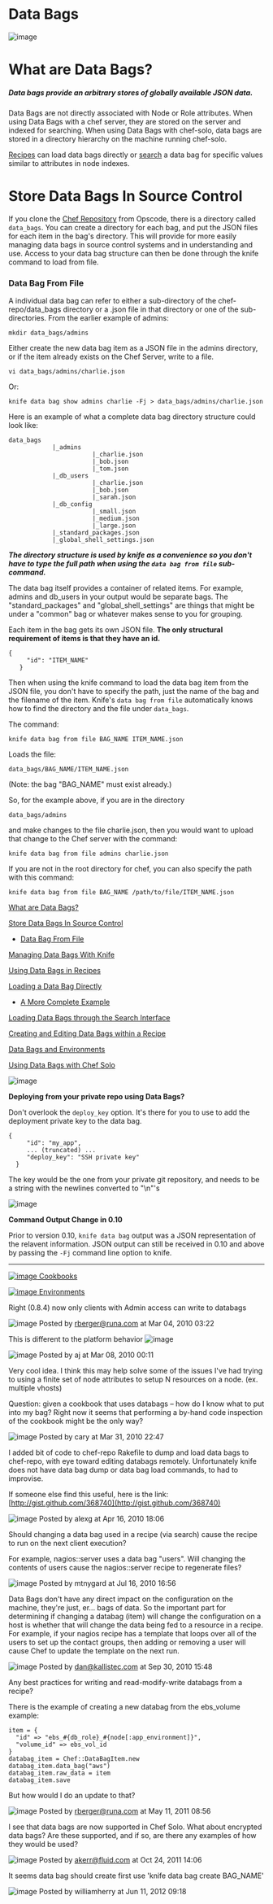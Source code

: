 Data Bags
=========

![image](../attachments/5406768/20840627.png)

What are Data Bags?
===================

##### Data bags provide an arbitrary stores of globally available JSON data.

Data Bags are not directly associated with Node or Role attributes. When
using Data Bags with a chef server, they are stored on the server and
indexed for searching. When using Data Bags with chef-solo, data bags
are stored in a directory hierarchy on the machine running chef-solo.

[Recipes](#DataBags-UsingDataBagsinRecipes) can load data bags directly
or [search](#DataBags-LoadingDataBagsthroughtheSearchInterface) a data
bag for specific values similar to attributes in node indexes.

Store Data Bags In Source Control
=================================

If you clone the [Chef
Repository](Chef%20Repository.html "Chef Repository") from Opscode,
there is a directory called `data_bags`. You can create a directory for
each bag, and put the JSON files for each item in the bag's directory.
This will provide for more easily managing data bags in source control
systems and in understanding and use. Access to your data bag structure
can then be done through the knife command to load from file.

### Data Bag From File

A individual data bag can refer to either a sub-directory of the
chef-repo/data\_bags directory or a .json file in that directory or one
of the sub-directories. From the earlier example of admins:

    mkdir data_bags/admins

Either create the new data bag item as a JSON file in the admins
directory, or if the item already exists on the Chef Server, write to a
file.

    vi data_bags/admins/charlie.json

Or:

    knife data bag show admins charlie -Fj > data_bags/admins/charlie.json

Here is an example of what a complete data bag directory structure could
look like:

    data_bags
                |_admins
                           |_charlie.json
                           |_bob.json
                           |_tom.json
                |_db_users
                           |_charlie.json
                           |_bob.json
                           |_sarah.json
                |_db_config
                           |_small.json
                           |_medium.json
                           |_large.json
                |_standard_packages.json
                |_global_shell_settings.json

***The directory structure is used by knife as a convenience so you
don't have to type the full path when using the `data bag from file`
sub-command.***

The data bag itself provides a container of related items. For example,
admins and db\_users in your output would be separate bags. The
"standard\_packages" and "global\_shell\_settings" are things that might
be under a "common" bag or whatever makes sense to you for grouping.

Each item in the bag gets its own JSON file. **The only structural
requirement of items is that they have an id.**

    {
         "id": "ITEM_NAME"
       }

Then when using the knife command to load the data bag item from the
JSON file, you don't have to specify the path, just the name of the bag
and the filename of the item. Knife's `data bag from file` automatically
knows how to find the directory and the file under `data_bags`.

The command:

    knife data bag from file BAG_NAME ITEM_NAME.json

Loads the file:

    data_bags/BAG_NAME/ITEM_NAME.json

(Note: the bag "BAG\_NAME" must exist already.)

So, for the example above, if you are in the directory

    data_bags/admins

and make changes to the file charlie.json, then you would want to upload
that change to the Chef server with the command:

    knife data bag from file admins charlie.json

If you are not in the root directory for chef, you can also specify the
path with this command:

    knife data bag from file BAG_NAME /path/to/file/ITEM_NAME.json

  

[What are Data Bags?](#DataBags-WhatareDataBags%3F)

[Store Data Bags In Source
Control](#DataBags-StoreDataBagsInSourceControl)

-   [Data Bag From File](#DataBags-DataBagFromFile)

[Managing Data Bags With Knife](#DataBags-ManagingDataBagsWithKnife)

[Using Data Bags in Recipes](#DataBags-UsingDataBagsinRecipes)

[Loading a Data Bag Directly](#DataBags-LoadingaDataBagDirectly)

-   [A More Complete Example](#DataBags-AMoreCompleteExample)

[Loading Data Bags through the Search
Interface](#DataBags-LoadingDataBagsthroughtheSearchInterface)

[Creating and Editing Data Bags within a
Recipe](#DataBags-CreatingandEditingDataBagswithinaRecipe)

[Data Bags and Environments](#DataBags-DataBagsandEnvironments)

[Using Data Bags with Chef Solo](#DataBags-UsingDataBagswithChefSolo)

  

![image](images/icons/emoticons/check.gif)

**Deploying from your private repo using Data Bags?**  
  
 Don't overlook the `deploy_key` option. It's there for you to use to
add the deployment private key to the data bag.

    {
         "id": "my_app",
         ... (truncated) ...
         "deploy_key": "SSH private key"
      }

The key would be the one from your private git repository, and needs to
be a string with the newlines converted to "\\n"'s

  

![image](images/icons/emoticons/information.gif)

**Command Output Change in 0.10**  
  
 Prior to version 0.10, `knife data bag` output was a JSON
representation of the relavent information. JSON output can still be
received in 0.10 and above by passing the `-Fj` command line option to
knife.

* * * * *

[![image](../attachments/5406768/20840624.png)
Cookbooks](Cookbooks.html "Cookbooks")

[![image](../attachments/5406768/20840625.png)
Environments](Environments.html "Environments")

  
  

  

Right (0.8.4) now only clients with Admin access can write to databags

![image](images/icons/comment_16.gif) Posted by rberger@runa.com at Mar
04, 2010 03:22

This is different to the platform behavior
![image](images/icons/emoticons/sad.gif)

![image](images/icons/comment_16.gif) Posted by aj at Mar 08, 2010 00:11

Very cool idea. I think this may help solve some of the issues I've had
trying to using a finite set of node attributes to setup N resources on
a node. (ex. multiple vhosts)

Question: given a cookbook that uses databags – how do I know what to
put into my bag? Right now it seems that performing a by-hand code
inspection of the cookbook might be the only way?

![image](images/icons/comment_16.gif) Posted by cary at Mar 31, 2010
22:47

I added bit of code to chef-repo Rakefile to dump and load data bags to
chef-repo, with eye toward editing databags remotely. Unfortunately
knife does not have data bag dump or data bag load commands, to had to
improvise.

If someone else find this useful, here is the link:
[http://gist.github.com/368740](http://gist.github.com/368740)

![image](images/icons/comment_16.gif) Posted by alexg at Apr 16, 2010
18:06

Should changing a data bag used in a recipe (via search) cause the
recipe to run on the next client execution?

For example, nagios::server uses a data bag "users". Will changing the
contents of users cause the nagios::server recipe to regenerate files?

![image](images/icons/comment_16.gif) Posted by mtnygard at Jul 16, 2010
16:56

Data Bags don't have any direct impact on the configuration on the
machine, they're just, er... bags of data. So the important part for
determining if changing a databag (item) will change the configuration
on a host is whether that will change the data being fed to a resource
in a recipe. For example, if your nagios recipe has a template that
loops over all of the users to set up the contact groups, then adding or
removing a user will cause Chef to update the template on the next run.

![image](images/icons/comment_16.gif) Posted by dan@kallistec.com at Sep
30, 2010 15:48

Any best practices for writing and read-modify-write databags from a
recipe?

There is the example of creating a new databag from the ebs\_volume
example:

    item = {
      "id" => "ebs_#{db_role}_#{node[:app_environment]}",
      "volume_id" => ebs_vol_id
    }
    databag_item = Chef::DataBagItem.new
    databag_item.data_bag("aws")
    databag_item.raw_data = item
    databag_item.save

But how would I do an update to that?

![image](images/icons/comment_16.gif) Posted by rberger@runa.com at May
11, 2011 08:56

I see that data bags are now supported in Chef Solo. What about
encrypted data bags? Are these supported, and if so, are there any
examples of how they would be used?

![image](images/icons/comment_16.gif) Posted by akerr@fluid.com at Oct
24, 2011 14:06

It seems data bag should create first use 'knife data bag create
BAG\_NAME'

![image](images/icons/comment_16.gif) Posted by williamherry at Jun 11,
2012 09:18
